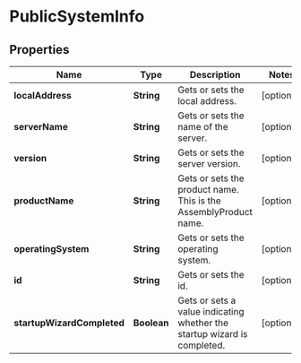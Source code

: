 

# PublicSystemInfo


## Properties

| Name | Type | Description | Notes |
|------------ | ------------- | ------------- | -------------|
|**localAddress** | **String** | Gets or sets the local address. |  [optional] |
|**serverName** | **String** | Gets or sets the name of the server. |  [optional] |
|**version** | **String** | Gets or sets the server version. |  [optional] |
|**productName** | **String** | Gets or sets the product name. This is the AssemblyProduct name. |  [optional] |
|**operatingSystem** | **String** | Gets or sets the operating system. |  [optional] |
|**id** | **String** | Gets or sets the id. |  [optional] |
|**startupWizardCompleted** | **Boolean** | Gets or sets a value indicating whether the startup wizard is completed. |  [optional] |



